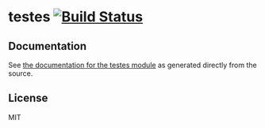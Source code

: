 # testes [![Build Status](https://travis-ci.org/disruptek/testes.svg?branch=master)](https://travis-ci.org/disruptek/testes)

## Documentation
See [the documentation for the testes module](https://disruptek.github.io/testes/testes.html) as generated directly from the source.

## License
MIT
